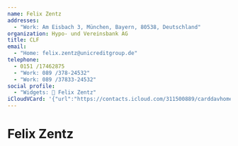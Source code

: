 ```yaml
---
name: Felix Zentz
addresses:
  - "Work: Am Eisbach 3, München, Bayern, 80538, Deutschland"
organization: Hypo- und Vereinsbank AG
title: CLF
email:
  - "Home: felix.zentz@unicreditgroup.de"
telephone:
  - 0151 /17462875
  - "Work: 089 /378-24532"
  - "Work: 089 /37833-24532"
social profile:
  - "Widgets: 🔄 Felix Zentz"
iCloudVCard: '{"url":"https://contacts.icloud.com/311500889/carddavhome/card/NzMwOWNkZmEtYTYwZi00YzZhLTk0OTktZDUyN2M0YmQ3OGI1.vcf","etag":"\"kmfhde18\"","data":"BEGIN:VCARD\r\nVERSION:3.0\r\nFN:\r\nN:Zentz;Felix;;;\r\nUID:7309cdfa-a60f-4c6a-9499-d527c4bd78b5\r\nADR;TYPE=WORK:;;Am Eisbach 3;München;Bayern;80538;Deutschland;\r\nPRODID:ez-vcard 0.9.13-fc\r\nREV:2025-04-03T22:12:26Z\r\nORG:Hypo- und Vereinsbank AG;\r\nTITLE:CLF\r\nEMAIL;TYPE=HOME:felix.zentz@unicreditgroup.de\r\nTEL;TYPE=CELL:0151 /17462875\r\nTEL;TYPE=WORK:089 /378-24532\r\nTEL;TYPE=WORK:089 /37833-24532\r\nX-SOCIALPROFILE;CHARSET=UTF-8;TYPE=widgets:🔄 Felix Zentz\r\nEND:VCARD"}'
---
```

# Felix Zentz